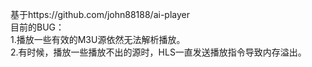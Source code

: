 基于https://github.com/john88188/ai-player
<br>
目前的BUG：
<br>
1.播放一些有效的M3U源依然无法解析播放。
<br>
2.有时候，播放一些播放不出的源时，HLS一直发送播放指令导致内存溢出。
